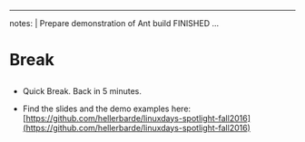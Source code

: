 
---
notes: |
    Prepare demonstration of Ant build
    FINISHED
...

# Break

## 

### 

- Quick Break. Back in 5 minutes. 

- Find the slides and the demo examples here:
    [https://github.com/hellerbarde/linuxdays-spotlight-fall2016](https://github.com/hellerbarde/linuxdays-spotlight-fall2016)  
